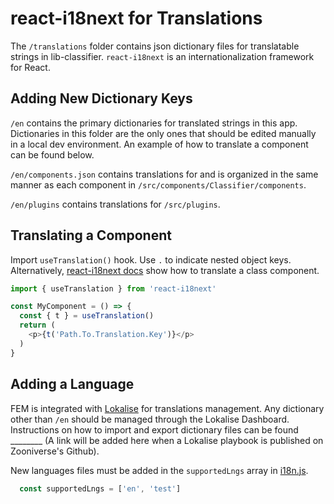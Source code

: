 # react-i18next for Translations

The `/translations` folder contains json dictionary files for translatable strings in lib-classifier. `react-i18next` is an internationalization framework for React.


## Adding New Dictionary Keys

`/en` contains the primary dictionaries for translated strings in this app. Dictionaries in this folder are the only ones that should be edited manually in a local dev environment. An example of how to translate a component can be found below.

`/en/components.json` contains translations for and is organized in the same manner as each component in `/src/components/Classifier/components`. 

`/en/plugins` contains translations for `/src/plugins`.


## Translating a Component

Import `useTranslation()` hook. Use `.` to indicate nested object keys. Alternatively, [react-i18next docs](https://react.i18next.com/latest/withtranslation-hoc) show how to translate a class component.

```js
import { useTranslation } from 'react-i18next'

const MyComponent = () => {
  const { t } = useTranslation()
  return (
    <p>{t('Path.To.Translation.Key')}</p>
  )
}
```


## Adding a Language

FEM is integrated with [Lokalise](https://app.lokalise.com) for translations management. Any dictionary other than `/en` should be managed through the Lokalise Dashboard. Instructions on how to import and export dictionary files can be found ________ (A link will be added here when a Lokalise playbook is published on Zooniverse's Github).

New languages files must be added in the `supportedLngs` array in [i18n.js](i18n.js).

```js
  const supportedLngs = ['en', 'test']
```
